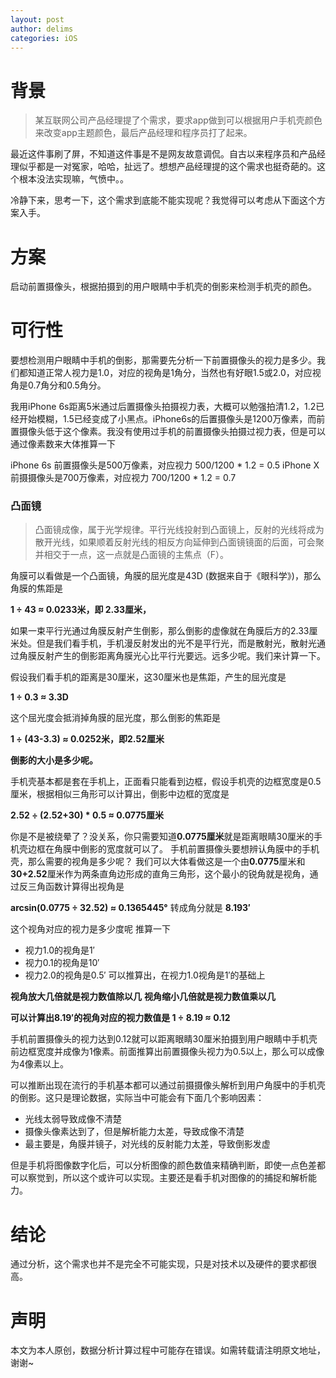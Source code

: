 ```yaml
---
layout: post
author: delims
categories: iOS
---
```


# 背景

> 某互联网公司产品经理提了个需求，要求app做到可以根据用户手机壳颜色来改变app主题颜色，最后产品经理和程序员打了起来。

最近这件事刷了屏，不知道这件事是不是网友故意调侃。自古以来程序员和产品经理似乎都是一对冤家，哈哈，扯远了。想想产品经理提的这个需求也挺奇葩的。这个根本没法实现嘛，气愤中。。

冷静下来，思考一下，这个需求到底能不能实现呢？我觉得可以考虑从下面这个方案入手。

# 方案

启动前置摄像头，根据拍摄到的用户眼睛中手机壳的倒影来检测手机壳的颜色。

# 可行性

要想检测用户眼睛中手机的倒影，那需要先分析一下前置摄像头的视力是多少。我们都知道正常人视力是1.0，对应的视角是1角分，当然也有好眼1.5或2.0，对应视角是0.7角分和0.5角分。

我用iPhone 6s距离5米通过后置摄像头拍摄视力表，大概可以勉强拍清1.2，1.2已经开始模糊，1.5已经变成了小黑点。iPhone6s的后置摄像头是1200万像素，而前置摄像头低于这个像素。我没有使用过手机的前置摄像头拍摄过视力表，但是可以通过像素数来大体推算一下

iPhone 6s 前置摄像头是500万像素，对应视力 500/1200 * 1.2 = 0.5
iPhone X 前摄摄像头是700万像素，对应视力 700/1200 * 1.2 = 0.7

### 凸面镜

> 凸面镜成像，属于光学规律。平行光线投射到凸面镜上，反射的光线将成为散开光线，如果顺着反射光线的相反方向延伸到凸面镜镜面的后面，可会聚并相交于一点，这一点就是凸面镜的主焦点（F）。

角膜可以看做是一个凸面镜，角膜的屈光度是43D (数据来自于《眼科学》)，那么角膜的焦距是

**1 ÷ 43 ≈ 0.0233米，即 2.33厘米，**

如果一束平行光通过角膜反射产生倒影，那么倒影的虚像就在角膜后方的2.33厘米处。但是我们看手机，手机漫反射发出的光不是平行光，而是散射光，散射光通过角膜反射产生的倒影距离角膜光心比平行光要远。远多少呢。我们来计算一下。

假设我们看手机的距离是30厘米，这30厘米也是焦距，产生的屈光度是

**1 ÷ 0.3 ≈ 3.3D**

这个屈光度会抵消掉角膜的屈光度，那么倒影的焦距是

**1 ÷ (43-3.3) ≈ 0.0252米，即2.52厘米**

**倒影的大小是多少呢。**

手机壳基本都是套在手机上，正面看只能看到边框，假设手机壳的边框宽度是0.5厘米，根据相似三角形可以计算出，倒影中边框的宽度是

**2.52 ÷ (2.52+30) * 0.5 ≈ 0.0775厘米**

你是不是被绕晕了？没关系，你只需要知道**0.0775厘米**就是距离眼睛30厘米的手机壳边框在角膜中倒影的宽度就可以了。
手机前置摄像头要想辨认角膜中的手机壳，那么需要的视角是多少呢？
我们可以大体看做这是一个由**0.0775**厘米和**30+2.52**厘米作为两条直角边形成的直角三角形，这个最小的锐角就是视角，通过反三角函数计算得出视角是

**arcsin(0.0775 ÷ 32.52) ≈ 0.1365445°**
转成角分就是 **8.193′**

这个视角对应的视力是多少度呢
推算一下
- 视力1.0的视角是1′
- 视力0.1的视角是10′
- 视力2.0的视角是0.5′
可以推算出，在视力1.0视角是1′的基础上

**视角放大几倍就是视力数值除以几**
**视角缩小几倍就是视力数值乘以几**

**可以计算出8.19′的视角对应的视力数值是 1 ÷ 8.19 ≈ 0.12**

手机前置摄像头的视力达到0.12就可以距离眼睛30厘米拍摄到用户眼睛中手机壳前边框宽度并成像为1像素。前面推算出前置摄像头视力为0.5以上，那么可以成像为4像素以上。

可以推断出现在流行的手机基本都可以通过前摄摄像头解析到用户角膜中的手机壳的倒影。这只是理论数据，实际当中可能会有下面几个影响因素：

- 光线太弱导致成像不清楚
- 摄像头像素达到了，但是解析能力太差，导致成像不清楚
- 最主要是，角膜并镜子，对光线的反射能力太差，导致倒影发虚

但是手机将图像数字化后，可以分析图像的颜色数值来精确判断，即使一点色差都可以察觉到，所以这个或许可以实现。主要还是看手机对图像的的捕捉和解析能力。

# 结论

通过分析，这个需求也并不是完全不可能实现，只是对技术以及硬件的要求都很高。

# 声明

本文为本人原创，数据分析计算过程中可能存在错误。如需转载请注明原文地址，谢谢~

